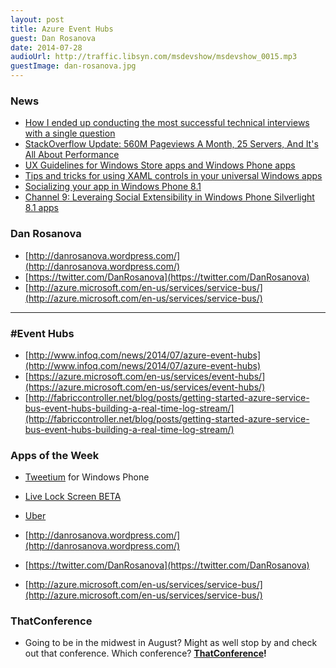 ```yaml
---
layout: post
title: Azure Event Hubs
guest: Dan Rosanova
date: 2014-07-28
audioUrl: http://traffic.libsyn.com/msdevshow/msdevshow_0015.mp3
guestImage: dan-rosanova.jpg
---
```



### News

 - [How I ended up conducting the most successful technical interviews with a single question](http://www.nicolasbize.com/blog/how-i-ended-up-conducting-the-most-successful-technical-interviews-with-a-single-question/)
 - [StackOverflow Update: 560M Pageviews A Month, 25 Servers, And It's All About Performance](http://highscalability.com/blog/2014/7/21/stackoverflow-update-560m-pageviews-a-month-25-servers-and-i.html)
 - [UX Guidelines for Windows Store apps and Windows Phone apps](http://www.microsoft.com/en-us/download/confirmation.aspx?id=30704)
 - [Tips and tricks for using XAML controls in your universal Windows apps](http://blogs.windows.com/windows/b/buildingapps/archive/2014/07/22/tips-and-tricks-for-using-xaml-controls-in-your-universal-windows-apps.aspx)
 - [Socializing your app in Windows Phone 8.1](http://www.monkeyslaps.com/socializing-your-app-in-windows-phone-8-1/)
  -  [Channel 9: Leveraing Social Extensibility in Windows Phone Silverlight 8.1 apps](http://channel9.msdn.com/Shows/Inside+Windows+Phone/IWP77-Leveraing-Social-Extensibility-in-Windows-Phone-Silverlight-8-1-apps)

### Dan Rosanova

 - [http://danrosanova.wordpress.com/](http://danrosanova.wordpress.com/)
 - [https://twitter.com/DanRosanova](https://twitter.com/DanRosanova)
 - [http://azure.microsoft.com/en-us/services/service-bus/](http://azure.microsoft.com/en-us/services/service-bus/)
 
 ----------

### #Event Hubs

 - [http://www.infoq.com/news/2014/07/azure-event-hubs](http://www.infoq.com/news/2014/07/azure-event-hubs)
 - [https://azure.microsoft.com/en-us/services/event-hubs/](https://azure.microsoft.com/en-us/services/event-hubs/)
 - [http://fabriccontroller.net/blog/posts/getting-started-azure-service-bus-event-hubs-building-a-real-time-log-stream/](http://fabriccontroller.net/blog/posts/getting-started-azure-service-bus-event-hubs-building-a-real-time-log-stream/)

### Apps of the Week

 - [Tweetium](http://www.windowsphone.com/s?appid=8f328427-666d-4b6d-8a58-042ff6a17e41) for Windows Phone
 - [Live Lock Screen BETA](http://www.windowsphone.com/s?appid=f5685f66-5e43-46f9-b95e-bfc2a4a15de3)
 - [Uber](http://www.windowsphone.com/s?appid=b905a877-bd55-4ce7-a7aa-467cdc3a21f4)

-   [http://danrosanova.wordpress.com/](http://danrosanova.wordpress.com/)
-   [https://twitter.com/DanRosanova](https://twitter.com/DanRosanova)
-   [http://azure.microsoft.com/en-us/services/service-bus/](http://azure.microsoft.com/en-us/services/service-bus/)

### ThatConference

 - Going to be in the midwest in August? Might as well stop by and check out that conference. Which conference? **[ThatConference](http://ThatConference.com)!**
